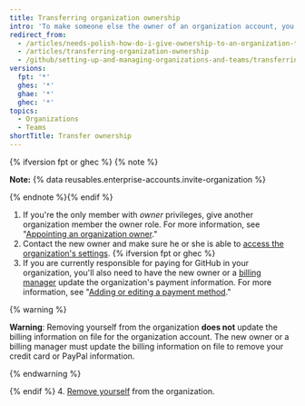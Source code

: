 ```yaml
---
title: Transferring organization ownership
intro: 'To make someone else the owner of an organization account, you must add a new owner{% ifversion fpt or ghec %}, ensure that the billing information is updated,{% endif %} and then remove yourself from the account.'
redirect_from:
  - /articles/needs-polish-how-do-i-give-ownership-to-an-organization-to-someone-else/
  - /articles/transferring-organization-ownership
  - /github/setting-up-and-managing-organizations-and-teams/transferring-organization-ownership
versions:
  fpt: '*'
  ghes: '*'
  ghae: '*'
  ghec: '*'
topics:
  - Organizations
  - Teams
shortTitle: Transfer ownership
---
```

{% ifversion fpt or ghec %}
{% note %}

**Note:** {% data reusables.enterprise-accounts.invite-organization %}

{% endnote %}{% endif %}

1. If you're the only member with *owner* privileges, give another organization member the owner role. For more information, see "[Appointing an organization owner](/organizations/managing-peoples-access-to-your-organization-with-roles/maintaining-ownership-continuity-for-your-organization#appointing-an-organization-owner)."
2. Contact the new owner and make sure he or she is able to [access the organization's settings](/articles/accessing-your-organization-s-settings).
{% ifversion fpt or ghec %}
3. If you are currently responsible for paying for GitHub in your organization, you'll also need to have the new owner or a [billing manager](/articles/adding-a-billing-manager-to-your-organization/) update the organization's payment information. For more information, see "[Adding or editing a payment method](/articles/adding-or-editing-a-payment-method)."

  {% warning %}

  **Warning**: Removing yourself from the organization **does not** update the billing information on file for the organization account. The new owner or a billing manager must update the billing information on file to remove your credit card or PayPal information.

  {% endwarning %}

{% endif %}
4. [Remove yourself](/articles/removing-yourself-from-an-organization) from the organization.
